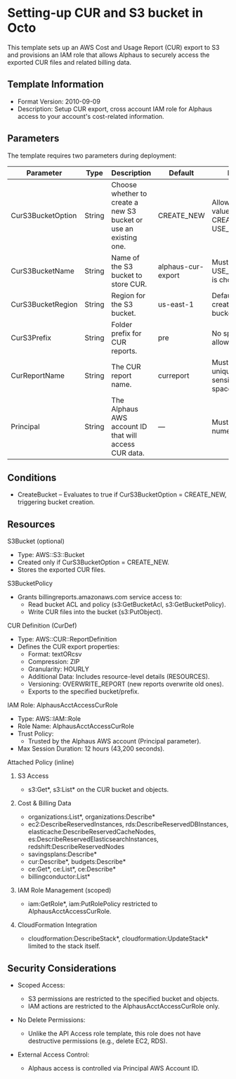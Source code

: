 # Setting-up CUR and S3 bucket in Octo
This template sets up an AWS Cost and Usage Report (CUR) export to S3 and provisions an IAM role that allows Alphaus to securely access the exported CUR files and related billing data.

## Template Information

- Format Version: 2010-09-09
- Description: Setup CUR export, cross account IAM role for Alphaus access to your account's cost-related information.

## Parameters
The template requires two parameters during deployment:

| Parameter          | Type     | Description                                                     | Default            | Notes                                      |
| ------------------ | -------- | --------------------------------------------------------------- | ------------------ | ------------------------------------------ |
| CurS3BucketOption  | String   | Choose whether to create a new S3 bucket or use an existing one.| CREATE_NEW         | Allowed values: CREATE_NEW, USE_EXISTING.  |
| CurS3BucketName    | String   | Name of the S3 bucket to store CUR.                             | alphaus-cur-export | Must exist if USE_EXISTING is chosen.      |
| CurS3BucketRegion  | String   | Region for the S3 bucket.                                       | us-east-1          | Default used if creating new bucket.       |
| CurS3Prefix        | String   | Folder prefix for CUR reports.                                  | pre                | No spaces allowed.                         |
| CurReportName      | String   | The CUR report name.                                            | curreport          | Must be unique, case-sensitive, no spaces. |
| Principal          | String   | The Alphaus AWS account ID that will access CUR data.           | —                  | Must be numeric.                           |

## Conditions

- CreateBucket – Evaluates to true if CurS3BucketOption = CREATE_NEW, triggering bucket creation.

## Resources

S3Bucket (optional)

- Type: AWS::S3::Bucket
- Created only if CurS3BucketOption = CREATE_NEW.
- Stores the exported CUR files.

S3BucketPolicy

- Grants billingreports.amazonaws.com service access to:
    - Read bucket ACL and policy (s3:GetBucketAcl, s3:GetBucketPolicy).
    - Write CUR files into the bucket (s3:PutObject).

CUR Definition (CurDef)

- Type: AWS::CUR::ReportDefinition
- Defines the CUR export properties:
    - Format: textORcsv
    - Compression: ZIP
    - Granularity: HOURLY
    - Additional Data: Includes resource-level details (RESOURCES).
    - Versioning: OVERWRITE_REPORT (new reports overwrite old ones).
    - Exports to the specified bucket/prefix.

IAM Role: AlphausAcctAccessCurRole

- Type: AWS::IAM::Role
- Role Name: AlphausAcctAccessCurRole
- Trust Policy:
    - Trusted by the Alphaus AWS account (Principal parameter).
- Max Session Duration: 12 hours (43,200 seconds).

Attached Policy (inline)

1. S3 Access

    - s3:Get*, s3:List* on the CUR bucket and objects.

2. Cost & Billing Data

    - organizations:List*, organizations:Describe*
    - ec2:DescribeReservedInstances, rds:DescribeReservedDBInstances, elasticache:DescribeReservedCacheNodes, es:DescribeReservedElasticsearchInstances, redshift:DescribeReservedNodes
    - savingsplans:Describe*
    - cur:Describe*, budgets:Describe*
    - ce:Get*, ce:List*, ce:Describe*
    - billingconductor:List*

3. IAM Role Management (scoped)

    - iam:GetRole*, iam:PutRolePolicy restricted to AlphausAcctAccessCurRole.

4. CloudFormation Integration

    - cloudformation:DescribeStack*, cloudformation:UpdateStack* limited to the stack itself.

## Security Considerations

- Scoped Access:

    - S3 permissions are restricted to the specified bucket and objects.
    - IAM actions are restricted to the AlphausAcctAccessCurRole only.

- No Delete Permissions:

    - Unlike the API Access role template, this role does not have destructive permissions (e.g., delete EC2, RDS).

- External Access Control:
    - Alphaus access is controlled via Principal AWS Account ID.